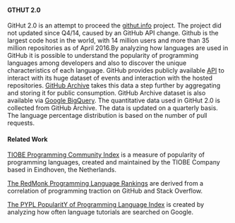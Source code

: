 #### GTHUT 2.0
GitHut 2.0 is an attempt to proceed the [githut.info](http://githut.info) project. The project did not updated since Q4/14, caused by an GitHub API change. Github is the largest code host in the world, with 14 million users and more than 35 million repositories as of April 2016.By analyzing how languages are used in GitHub it is possible to understand the popularity of programming languages among developers and also to discover the unique characteristics of each language. GitHub provides publicly available [API](//developer.github.com/v3/) to interact with its huge dataset of events and interaction with the hosted repositories. [GitHub Archive](//githubarchive.org/) takes this data a step further by aggregating and storing it for public consumption. GitHub Archive dataset is also available via [Google BigQuery](//developers.google.com/bigquery/). The quantitative data used in GitHut 2.0 is collected from GitHub Archive. The data is updated on a quarterly basis. The language percentage
distribution is based on the number of pull requests.

#### Related Work
[TIOBE Programming Community Index](//tiobe.com/tiobe-index/) is a measure of popularity of programming languages, created and maintained by the TIOBE Company based in Eindhoven, the Netherlands.

[The RedMonk Programming Language Rankings](//redmonk.com/sogrady/2016/07/20/language-rankings-6-16/) are derived from a correlation of programming traction on GitHub and Stack Overflow.

[The PYPL PopularitY of Programming Language Index](//pypl.github.io/PYPL.html) is created by analyzing how often language tutorials are searched on Google.
